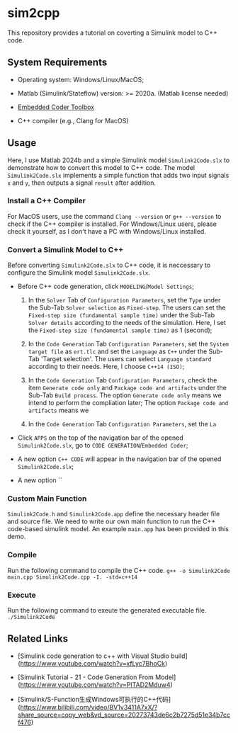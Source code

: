 # sim2cpp

This repository provides a tutorial on coverting a Simulink model to C++ code. 


## System Requirements

- Operating system: Windows/Linux/MacOS;

- Matlab (Simulink/Stateflow) version: >= 2020a. (Matlab license needed)

- [Embedded Coder Toolbox](https://www.mathworks.com/products/embedded-coder.html)

- C++ compiler (e.g., Clang for MacOS)


## Usage

Here, I use Matlab 2024b and a simple Simulink model `Simulink2Code.slx` to demonstrate how to convert this model to C++ code. 
The model `Simulink2Code.slx` implements a simple function that adds two input signals `x` and `y`, then outputs a signal `result` after addition.

### Install a C++ Compiler

For MacOS users, use the command `Clang --version` or `g++ --version` to check if the C++ compiler is installed.
For Windows/Linux users, please check it yourself, as I don't have a PC with Windows/Linux installed.

### Convert a Simulink Model to C++

Before converting `Simulink2Code.slx` to C++ code, it is neccessary to configure the Simulink model `Simulink2Code.slx`.

- Before C++ code generation, click `MODELING`/`Model Settings`;
  
    1. In the `Solver` Tab of `Configuration Parameters`, set the `Type` under the Sub-Tab `Solver selection` as `Fixed-step`.
       The users can set the `Fixed-step size (fundamental sample time)` under the Sub-Tab `Solver details` according to the needs of the simulation.
       Here, I set the `Fixed-step size (fundamental sample time)` as 1 (second);
       
    2. In the `Code Generation` Tab `Configuration Parameters`, set the `System target file` as `ert.tlc` and set the `Language` as `C++` under the Sub-Tab 'Target selection'.
       The users can select `Language standard` according to their needs. Here, I choose `C++14 (ISO)`;
       
    3. In the `Code Generation` Tab `Configuration Parameters`, check the item `Generate code only` and `Package code and artifacts` under the Sub-Tab `Build process`.
       The option `Generate code only` means we intend to perform the compliation later; The option `Package code and artifacts` means we
       
    4. In the `Code Generation` Tab `Configuration Parameters`, set the `La`
       
- Click `APPS` on the top of the navigation bar of the opened `Simulink2Code.slx`, go to `CODE GENERATION`/`Embedded Coder`;
  
- A new option `C++ CODE` will appear in the navigation bar of the opened `Simulink2Code.slx`;
  
- A new option ``

### Custom Main Function

`Simulink2Code.h` and `Simulink2Code.app` define the necessary header file and source file. 
We need to write our own main function to run the C++ code-based simulink model. An example `main.app` has been provided in this demo.

### Compile 

Run the following command to compile the C++ code. 
`g++ -o Simulink2Code main.cpp Simulink2Code.cpp -I. -std=c++14`

### Execute

Run the following command to exeute the generated executable file.
`./Simulink2Code`

## Related Links

- [Simulink code generation to c++ with Visual Studio build] (https://www.youtube.com/watch?v=xfLyc7BhoCk)

- [Simulink Tutorial - 21 - Code Generation From Model] (https://www.youtube.com/watch?v=PITAD2Mduw4)
  
- [Simulink/S-Function生成Windows可执行的C++代码] (https://www.bilibili.com/video/BV1v3411A7xX/?share_source=copy_web&vd_source=20273743de6c2b7275d51e34b7ccf476)






